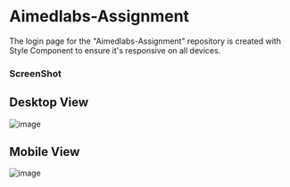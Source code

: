 # Aimedlabs-Assignment
The login page for the "Aimedlabs-Assignment" repository is created with Style Component to ensure it's responsive on all devices.

### ScreenShot
## Desktop View
![image](https://github.com/creator79/Aimedlabs-Assignment/assets/72148636/d8cfd365-8df0-4443-ad48-cf38173b6669)

## Mobile View
![image](https://github.com/creator79/Aimedlabs-Assignment/assets/72148636/8e28b823-633e-4f85-a33a-5856a6c91938)
